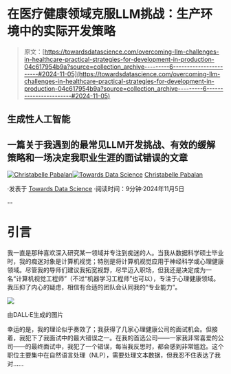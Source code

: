 # 在医疗健康领域克服LLM挑战：生产环境中的实际开发策略

> 原文：[https://towardsdatascience.com/overcoming-llm-challenges-in-healthcare-practical-strategies-for-development-in-production-04c617954b9a?source=collection_archive---------6-----------------------#2024-11-05](https://towardsdatascience.com/overcoming-llm-challenges-in-healthcare-practical-strategies-for-development-in-production-04c617954b9a?source=collection_archive---------6-----------------------#2024-11-05)

## 生成性人工智能

## 一篇关于我遇到的最常见LLM开发挑战、有效的缓解策略和一场决定我职业生涯的面试错误的文章

[](https://medium.com/@christabellecp?source=post_page---byline--04c617954b9a--------------------------------)[![Christabelle Pabalan](../Images/24187865b6e9d03ae1aabf873ce1e67c.png)](https://medium.com/@christabellecp?source=post_page---byline--04c617954b9a--------------------------------)[](https://towardsdatascience.com/?source=post_page---byline--04c617954b9a--------------------------------)[![Towards Data Science](../Images/a6ff2676ffcc0c7aad8aaf1d79379785.png)](https://towardsdatascience.com/?source=post_page---byline--04c617954b9a--------------------------------) [Christabelle Pabalan](https://medium.com/@christabellecp?source=post_page---byline--04c617954b9a--------------------------------)

·发表于 [Towards Data Science](https://towardsdatascience.com/?source=post_page---byline--04c617954b9a--------------------------------) ·阅读时间：9分钟·2024年11月5日

--

# 引言

我一直是那种喜欢深入研究某一领域并专注到痴迷的人。当我从数据科学硕士毕业时，我的痴迷对象是计算机视觉；特别是将计算机视觉应用于神经科学或心理健康领域。尽管我的导师们建议我拓宽视野，尽早迈入职场，但我还是决定成为一名“计算机视觉工程师”（不过“机器学习工程师”也可以），专注于心理健康领域。我压抑了内心的疑虑，相信有合适的团队会认同我的“专业能力”。

![](../Images/daa484ccc21d09077cb3be0a245e40bc.png)

由DALL·E生成的图片

幸运的是，我的理论似乎奏效了；我获得了几家心理健康公司的面试机会。但接着，我犯下了我面试中的最大错误之一。在我的首选公司——一家我非常喜爱的公司——的最终面试中，我犯了一个错误，每当我反思时，都会感到非常尴尬。这个职位主要集中在自然语言处理（NLP），需要处理文本数据，但我忍不住表达了我对……
